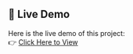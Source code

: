 ## 🔗 Live Demo

Here is the live demo of this project:  
👉 [Click Here to View](https://tariqali97.github.io/Parallex-Efect/parallex%20efect/index.html)

